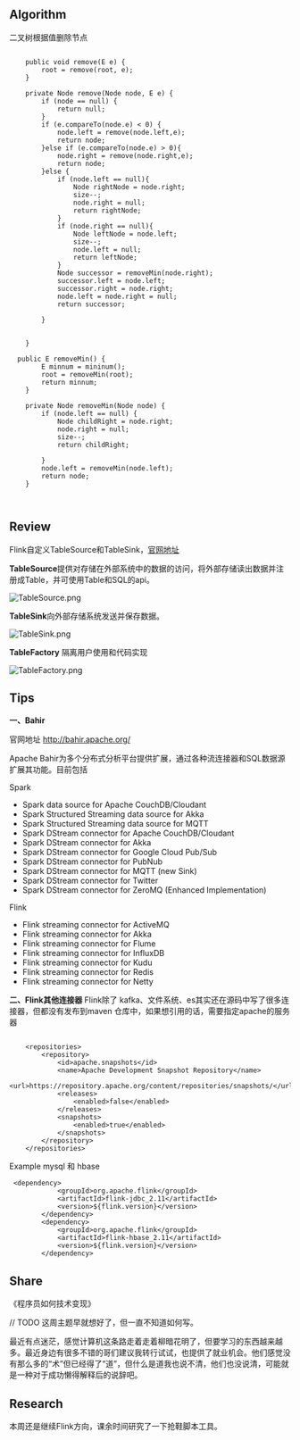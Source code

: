 ## Algorithm

二叉树根据值删除节点
~~~

    public void remove(E e) {
        root = remove(root, e);
    }

    private Node remove(Node node, E e) {
        if (node == null) {
            return null;
        }
        if (e.compareTo(node.e) < 0) {
            node.left = remove(node.left,e);
            return node;
        }else if (e.compareTo(node.e) > 0){
            node.right = remove(node.right,e);
            return node;
        }else {
            if (node.left == null){
                Node rightNode = node.right;
                size--;
                node.right = null;
                return rightNode;
            }
            if (node.right == null){
                Node leftNode = node.left;
                size--;
                node.left = null;
                return leftNode;
            }
            Node successor = removeMin(node.right);
            successor.left = node.left;
            successor.right = node.right;
            node.left = node.right = null;
            return successor;

        }


    }

  public E removeMin() {
        E minnum = mininum();
        root = removeMin(root);
        return minnum;
    }

    private Node removeMin(Node node) {
        if (node.left == null) {
            Node childRight = node.right;
            node.right = null;
            size--;
            return childRight;

        }
        node.left = removeMin(node.left);
        return node;
    }
    
    
~~~


## Review

Flink自定义TableSource和TableSink，[官网地址](https://ci.apache.org/projects/flink/flink-docs-release-1.7/dev/table/sourceSinks.html)

**TableSource**提供对存储在外部系统中的数据的访问，将外部存储读出数据并注册成Table，并可使用Table和SQL的api。

![TableSource.png](https://upload-images.jianshu.io/upload_images/8049714-f221177da9ebd76d.png?imageMogr2/auto-orient/strip%7CimageView2/2/w/1240)


**TableSink**向外部存储系统发送并保存数据。

![TableSink.png](https://upload-images.jianshu.io/upload_images/8049714-a3ea3e1c6e70151b.png?imageMogr2/auto-orient/strip%7CimageView2/2/w/1240)


**TableFactory** 隔离用户使用和代码实现

![TableFactory.png](https://upload-images.jianshu.io/upload_images/8049714-4721005741d6d05c.png?imageMogr2/auto-orient/strip%7CimageView2/2/w/1240)


## Tips

**一、Bahir**

官网地址 http://bahir.apache.org/

Apache Bahir为多个分布式分析平台提供扩展，通过各种流连接器和SQL数据源扩展其功能。目前包括

Spark

- Spark data source for Apache CouchDB/Cloudant
- Spark Structured Streaming data source for Akka
- Spark Structured Streaming data source for MQTT
- Spark DStream connector for Apache CouchDB/Cloudant
- Spark DStream connector for Akka
- Spark DStream connector for Google Cloud Pub/Sub
- Spark DStream connector for PubNub 
- Spark DStream connector for MQTT  (new Sink)
- Spark DStream connector for Twitter
- Spark DStream connector for ZeroMQ  (Enhanced Implementation)
 

Flink

- Flink streaming connector for ActiveMQ
- Flink streaming connector for Akka
- Flink streaming connector for Flume
- Flink streaming connector for InfluxDB 
- Flink streaming connector for Kudu 
- Flink streaming connector for Redis
- Flink streaming connector for Netty
 

**二、Flink其他连接器**
Flink除了 kafka、文件系统、es其实还在源码中写了很多连接器，但都没有发布到maven 仓库中，如果想引用的话，需要指定apache的服务器

~~~

    <repositories>
        <repository>
            <id>apache.snapshots</id>
            <name>Apache Development Snapshot Repository</name>
            <url>https://repository.apache.org/content/repositories/snapshots/</url>
            <releases>
                <enabled>false</enabled>
            </releases>
            <snapshots>
                <enabled>true</enabled>
            </snapshots>
        </repository>
    </repositories>
~~~

Example mysql 和 hbase
~~~
 <dependency>
            <groupId>org.apache.flink</groupId>
            <artifactId>flink-jdbc_2.11</artifactId>
            <version>${flink.version}</version>
        </dependency>
        <dependency>
            <groupId>org.apache.flink</groupId>
            <artifactId>flink-hbase_2.11</artifactId>
            <version>${flink.version}</version>
        </dependency>

~~~



## Share

《程序员如何技术变现》

// TODO 这周主题早就想好了，但一直不知道如何写。

最近有点迷茫，感觉计算机这条路走着走着柳暗花明了，但要学习的东西越来越多。最近身边有很多不错的哥们建议我转行试试，也提供了就业机会。他们感觉没有那么多的“术”但已经得了“道”，但什么是道我也说不清，他们也没说清，可能就是一种对于成功懒得解释后的说辞吧。


## Research

本周还是继续Flink方向，课余时间研究了一下抢鞋脚本工具。
